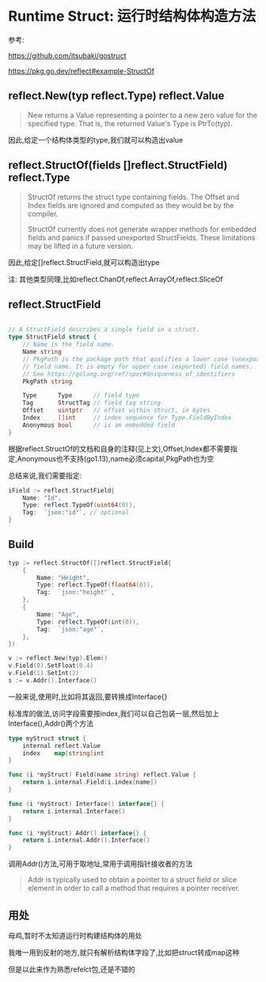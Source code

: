 # Runtime Struct: 运行时结构体构造方法

参考:

https://github.com/itsubaki/gostruct

https://pkg.go.dev/reflect#example-StructOf

## reflect.New(typ reflect.Type) reflect.Value

> New returns a Value representing a pointer to a new zero value for the specified type. That is, the returned Value's Type is PtrTo(typ).

因此,给定一个结构体类型的type,我们就可以构造出value

## reflect.StructOf(fields []reflect.StructField) reflect.Type

> StructOf returns the struct type containing fields. The Offset and Index fields are ignored and computed as they would be by the compiler.
>
> StructOf currently does not generate wrapper methods for embedded fields and panics if passed unexported StructFields. These limitations may be lifted in a future version.

因此,给定[]reflect.StructField,就可以构造出type

注: 其他类型同理,比如reflect.ChanOf,reflect.ArrayOf,reflect.SliceOf

## reflect.StructField

```go

// A StructField describes a single field in a struct.
type StructField struct {
	// Name is the field name.
	Name string
	// PkgPath is the package path that qualifies a lower case (unexported)
	// field name. It is empty for upper case (exported) field names.
	// See https://golang.org/ref/spec#Uniqueness_of_identifiers
	PkgPath string

	Type      Type      // field type
	Tag       StructTag // field tag string
	Offset    uintptr   // offset within struct, in bytes
	Index     []int     // index sequence for Type.FieldByIndex
	Anonymous bool      // is an embedded field
}
```

根据reflect.StructOf的文档和自身的注释(见上文),Offset,Index都不需要指定,Anonymous也不支持(go1.13),name必须capital,PkgPath也为空

总结来说,我们需要指定:

```go
iField := reflect.StructField{
    Name: "Id",
    Type: reflect.TypeOf(uint64(0)),
    Tag:  `json:"id"`, // optional
}
```

## Build

```go
typ := reflect.StructOf([]reflect.StructField{
    {
        Name: "Height",
        Type: reflect.TypeOf(float64(0)),
        Tag:  `json:"height"`,
    },
    {
        Name: "Age",
        Type: reflect.TypeOf(int(0)),
        Tag:  `json:"age"`,
    },
})

v := reflect.New(typ).Elem()
v.Field(0).SetFloat(0.4)
v.Field(1).SetInt(2)
s := v.Addr().Interface()
```

一般来说,使用时,比如将其返回,要转换成Interface{}

标准库的做法,访问字段需要按index,我们可以自己包装一层,然后加上Interface(),Addr()两个方法

```go
type myStruct struct {
	internal reflect.Value
	index    map[string]int
}

func (i *myStruct) Field(name string) reflect.Value {
	return i.internal.Field(i.index[name])
}

func (i *myStruct) Interface() interface{} {
	return i.internal.Interface()
}

func (i *myStruct) Addr() interface{} {
	return i.internal.Addr().Interface()
}
```

调用Addr()方法,可用于取地址,常用于调用指针接收者的方法

> Addr is typically used to obtain a pointer to a struct field or slice element in order to call a method that requires a pointer receiver.

## 用处

母鸡,暂时不太知道运行时构建结构体的用处

我唯一用到反射的地方,就只有解析结构体字段了,比如把struct转成map这种

但是以此来作为熟悉refelct包,还是不错的

